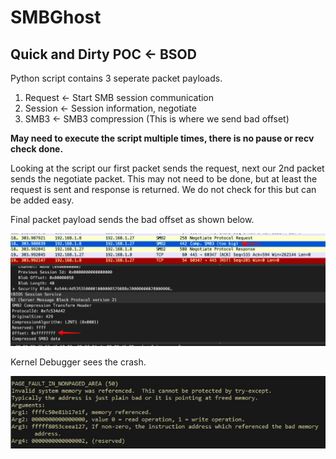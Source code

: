# SMBGhost

## Quick and Dirty POC <- BSOD

Python script contains 3 seperate packet payloads.

1. Request <- Start SMB session communication
2. Session <- Session information, negotiate 
3. SMB3 <- SMB3 compression (This is where we send bad offset)

**May need to execute the script multiple times, there is no pause or recv check done.** 

Looking at the script our first packet sends the request, next our 2nd packet sends the negotiate packet. This may not need to be done, but at least the request is sent and response is returned. We do not check for this but can be added easy.

Final packet payload sends the bad offset as shown below. 

![Alt text](/IMGs/offset.jpg?raw=true "SMB3 Compression")

Kernel Debugger sees the crash.

![Alt text](/IMGs/page-fault.jpg?raw=true "Page Fault Windows Kernel")
